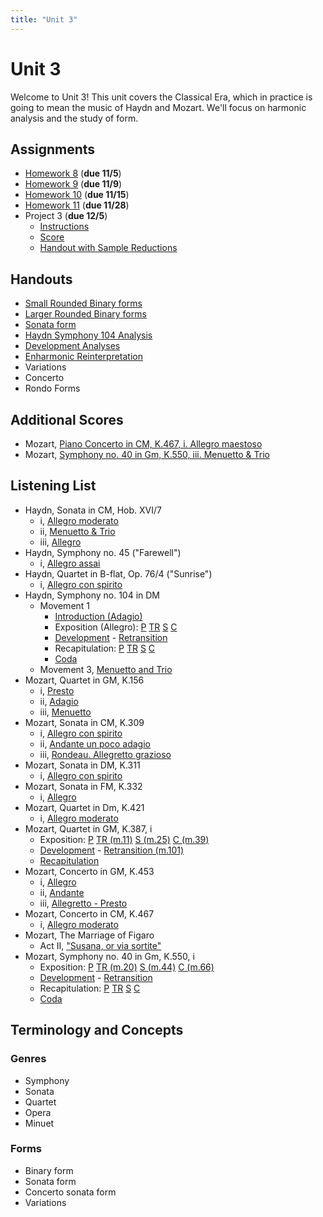 ```yaml
---
title: "Unit 3"
---
```


# Unit 3

Welcome to Unit 3! This unit covers the Classical Era, which in practice is
going to mean the music of Haydn and Mozart. We'll focus on harmonic analysis
and the study of form.

## Assignments

* [Homework 8](HW-8.pdf) (**due 11/5**)
* [Homework 9](HW-9.pdf) (**due 11/9**)
* [Homework 10](HW-10.pdf) (**due 11/15**)
* [Homework 11](HW-11.pdf) (**due 11/28**)
* Project 3 (**due 12/5**)
  * [Instructions](project-3-instructions.pdf)
  * [Score](project-3-score.pdf)
  * [Handout with Sample Reductions](handout-development-analyses.pdf)

## Handouts

* [Small Rounded Binary forms](handout-smaller-binary-forms.pdf)
* [Larger Rounded Binary forms](handout-bigger-binary-forms.pdf)
* [Sonata form](handout-sonata-form.pdf)
* [Haydn Symphony 104 Analysis](handout-haydn-104.pdf)
* [Development Analyses](handout-development-analyses.pdf)
* [Enharmonic Reinterpretation](handout-enharmonic-reinterpretation.pdf)
* Variations
* Concerto
* Rondo Forms

## Additional Scores

* Mozart, [Piano Concerto in CM, K.467, i. Allegro maestoso](mozart-k467.pdf)
* Mozart, [Symphony no. 40 in Gm, K.550, iii. Menuetto & Trio](mozart-k550-iii.pdf)

## Listening List

* Haydn, Sonata in CM, Hob. XVI/7
  * i, [Allegro moderato](https://www.youtube.com/watch?v=tBr8vV7FRhY&index=3&list=PLYyTDR5WeGuQaDWdAs7J2d_pYIuKrLpR7&t=0s)
  * ii, [Menuetto & Trio](https://www.youtube.com/watch?v=ElYuSf9fIcA&index=4&list=PLYyTDR5WeGuQaDWdAs7J2d_pYIuKrLpR7&t=0s)
  * iii, [Allegro](https://www.youtube.com/watch?v=pI7zAB0CWEA&index=5&list=PLYyTDR5WeGuQaDWdAs7J2d_pYIuKrLpR7&t=0s)
* Haydn, Symphony no. 45 ("Farewell")
  * i, [Allegro assai](https://youtu.be/KXctarOxRz8?list=PLYyTDR5WeGuQaDWdAs7J2d_pYIuKrLpR7&t=2s)
* Haydn, Quartet in B-flat, Op. 76/4 ("Sunrise")
  * i, [Allegro con spirito](https://www.youtube.com/watch?v=biyy2tzMb8M&index=7&list=PLYyTDR5WeGuQaDWdAs7J2d_pYIuKrLpR7&t=0s)
* Haydn, Symphony no. 104 in DM
  * Movement 1
    * [Introduction (Adagio)](https://www.youtube.com/watch?v=zFx5kvZEvgo&index=9&list=PLYyTDR5WeGuQaDWdAs7J2d_pYIuKrLpR7&t=0s)
    * Exposition (Allegro):
      [P](https://www.youtube.com/watch?v=zFx5kvZEvgo&feature=youtu.be&list=PLYyTDR5WeGuQaDWdAs7J2d_pYIuKrLpR7&t=144s)
      [TR](https://youtu.be/zFx5kvZEvgo?list=PLYyTDR5WeGuQaDWdAs7J2d_pYIuKrLpR7&t=159)
      [S](https://youtu.be/zFx5kvZEvgo?list=PLYyTDR5WeGuQaDWdAs7J2d_pYIuKrLpR7&t=190)
      [C](https://youtu.be/zFx5kvZEvgo?list=PLYyTDR5WeGuQaDWdAs7J2d_pYIuKrLpR7&t=224)
    * [Development](https://youtu.be/zFx5kvZEvgo?list=PLYyTDR5WeGuQaDWdAs7J2d_pYIuKrLpR7&t=350) -
      [Retransition](https://youtu.be/zFx5kvZEvgo?list=PLYyTDR5WeGuQaDWdAs7J2d_pYIuKrLpR7&t=410)
    * Recapitulation:
      [P](https://youtu.be/zFx5kvZEvgo?list=PLYyTDR5WeGuQaDWdAs7J2d_pYIuKrLpR7&t=417)
      [TR](https://youtu.be/zFx5kvZEvgo?list=PLYyTDR5WeGuQaDWdAs7J2d_pYIuKrLpR7&t=433)
      [S](https://youtu.be/zFx5kvZEvgo?list=PLYyTDR5WeGuQaDWdAs7J2d_pYIuKrLpR7&t=471)
      [C](https://youtu.be/zFx5kvZEvgo?list=PLYyTDR5WeGuQaDWdAs7J2d_pYIuKrLpR7&t=490)
    * [Coda](https://youtu.be/zFx5kvZEvgo?list=PLYyTDR5WeGuQaDWdAs7J2d_pYIuKrLpR7&t=506)
  * Movement 3, [Menuetto and Trio](https://www.youtube.com/watch?v=zFx5kvZEvgo&t=1031s)
* Mozart, Quartet in GM, K.156
  * i, [Presto](https://www.youtube.com/watch?v=NUjE5kAEWeg&index=10&list=PLYyTDR5WeGuQaDWdAs7J2d_pYIuKrLpR7&t=0s)
  * ii, [Adagio](https://youtu.be/NUjE5kAEWeg?list=PLYyTDR5WeGuQaDWdAs7J2d_pYIuKrLpR7&t=176s)
  * iii, [Menuetto](https://youtu.be/NUjE5kAEWeg?list=PLYyTDR5WeGuQaDWdAs7J2d_pYIuKrLpR7&t=403s)
* Mozart, Sonata in CM, K.309
  * i, [Allegro con spirito](https://www.youtube.com/watch?v=wUPYIcAu1QI&index=11&list=PLYyTDR5WeGuQaDWdAs7J2d_pYIuKrLpR7&t=0s)
  * ii, [Andante un poco adagio](https://www.youtube.com/watch?v=wUPYIcAu1QI&t=340s)
  * iii, [Rondeau. Allegretto grazioso](https://www.youtube.com/watch?v=wUPYIcAu1QI&t=700s)
* Mozart, Sonata in DM, K.311
  * i, [Allegro con spirito](https://www.youtube.com/watch?v=roU3Qv5FdaE&index=12&list=PLYyTDR5WeGuQaDWdAs7J2d_pYIuKrLpR7&t=0s)
* Mozart, Sonata in FM, K.332
  * i, [Allegro](https://www.youtube.com/watch?v=3rmYwic6fLY&index=13&list=PLYyTDR5WeGuQaDWdAs7J2d_pYIuKrLpR7&t=0s)
* Mozart, Quartet in Dm, K.421
  * i, [Allegro moderato](https://www.youtube.com/watch?v=-RTKwdmIP0I&index=15&list=PLYyTDR5WeGuQaDWdAs7J2d_pYIuKrLpR7&t=0s)
* Mozart, Quartet in GM, K.387, i
  * Exposition:
    [P](https://youtu.be/L9HlwFVU7D0?t=91)
    [TR (m.11)](https://youtu.be/L9HlwFVU7D0?t=113)
    [S (m.25)](https://youtu.be/L9HlwFVU7D0?t=140)
    [C (m.39)](https://youtu.be/L9HlwFVU7D0?t=168)
  * [Development](https://youtu.be/L9HlwFVU7D0?t=315) -
    [Retransition (m.101)](https://youtu.be/L9HlwFVU7D0?t=409)
  * [Recapitulation](https://youtu.be/L9HlwFVU7D0?t=423)
* Mozart, Concerto in GM, K.453
  * i, [Allegro](https://www.youtube.com/watch?v=B_tt2SLGQwM&t=0s)
  * ii, [Andante](https://www.youtube.com/watch?v=B_tt2SLGQwM&t=688s)
  * iii, [Allegretto - Presto](https://www.youtube.com/watch?v=B_tt2SLGQwM&t=1321s)
* Mozart, Concerto in CM, K.467
  * i, [Allegro moderato](https://www.youtube.com/watch?v=sZJjL1sTBp0&t=0s)
* Mozart, The Marriage of Figaro
  * Act II, ["Susana, or via sortite"](https://www.youtube.com/watch?v=dnvujDKktMs&index=2&list=PLYyTDR5WeGuQaDWdAs7J2d_pYIuKrLpR7&t=0s)
* Mozart, Symphony no. 40 in Gm, K.550, i
  * Exposition:
    [P](https://youtu.be/vkY_3-3Toyc?list=PLYyTDR5WeGuQaDWdAs7J2d_pYIuKrLpR7&t=5)
    [TR (m.20)](https://youtu.be/vkY_3-3Toyc?list=PLYyTDR5WeGuQaDWdAs7J2d_pYIuKrLpR7&t=27)
    [S (m.44)](https://youtu.be/vkY_3-3Toyc?list=PLYyTDR5WeGuQaDWdAs7J2d_pYIuKrLpR7&t=51)
    [C (m.66)](https://youtu.be/vkY_3-3Toyc?list=PLYyTDR5WeGuQaDWdAs7J2d_pYIuKrLpR7&t=75)
  * [Development](https://youtu.be/vkY_3-3Toyc?list=PLYyTDR5WeGuQaDWdAs7J2d_pYIuKrLpR7&t=212) -
    [Retransition](https://youtu.be/vkY_3-3Toyc?list=PLYyTDR5WeGuQaDWdAs7J2d_pYIuKrLpR7&t=267)
  * Recapitulation:
    [P](https://youtu.be/vkY_3-3Toyc?list=PLYyTDR5WeGuQaDWdAs7J2d_pYIuKrLpR7&t=279)
    [TR](https://youtu.be/vkY_3-3Toyc?list=PLYyTDR5WeGuQaDWdAs7J2d_pYIuKrLpR7&t=299)
    [S](https://youtu.be/vkY_3-3Toyc?list=PLYyTDR5WeGuQaDWdAs7J2d_pYIuKrLpR7&t=343)
    [C](https://youtu.be/vkY_3-3Toyc?list=PLYyTDR5WeGuQaDWdAs7J2d_pYIuKrLpR7&t=372)
  * [Coda](https://youtu.be/vkY_3-3Toyc?list=PLYyTDR5WeGuQaDWdAs7J2d_pYIuKrLpR7&t=405)

## Terminology and Concepts

### Genres

* Symphony
* Sonata
* Quartet
* Opera
* Minuet

### Forms

* Binary form
* Sonata form
* Concerto sonata form
* Variations
